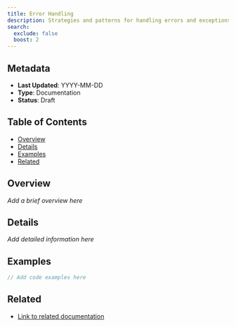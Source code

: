 ```yaml
---
title: Error Handling
description: Strategies and patterns for handling errors and exceptions
search:
  exclude: false
  boost: 2
---
```


## Metadata

- **Last Updated**: YYYY-MM-DD
- **Type**: Documentation
- **Status**: Draft

## Table of Contents

- [Overview](#overview)
- [Details](#details)
- [Examples](#examples)
- [Related](#related)

## Overview

_Add a brief overview here_

## Details

_Add detailed information here_

## Examples

```typescript
// Add code examples here
```

## Related

- [Link to related documentation]()

<!--
### Suggested AI Prompt:
Strategies and patterns for handling errors and exceptions.
-->

